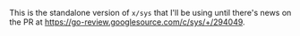 This is the standalone version of `x/sys` that I'll be using until there's news on the PR at https://go-review.googlesource.com/c/sys/+/294049.

